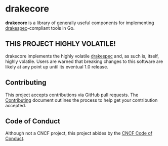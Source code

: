 # drakecore

__drakecore__ is a library of generally useful components for implementing
[drakespec](https://github.com/lovethedrake/drakespec)-compliant tools in Go.

## THIS PROJECT HIGHLY VOLATILE!

drakecore implements the highly volatile
[drakespec](https://github.com/lovethedrake/drakespec) and, as such is, itself,
highly volatile. Users are warned that breaking changes to this software are
likely at any point up until its eventual 1.0 release.

## Contributing

This project accepts contributions via GitHub pull requests. The
[Contributing](CONTRIBUTING.md) document outlines the process to help get your
contribution accepted.

## Code of Conduct

Although not a CNCF project, this project abides by the
[CNCF Code of Conduct](https://github.com/cncf/foundation/blob/master/code-of-conduct.md).
